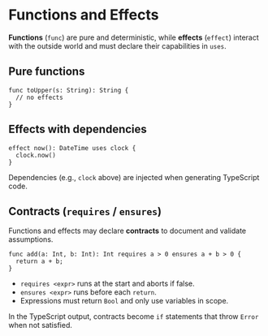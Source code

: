 # Functions and Effects

**Functions** (`func`) are pure and deterministic, while **effects** (`effect`) interact with the outside world and must declare their capabilities in `uses`.

## Pure functions

```intentlang
func toUpper(s: String): String {
  // no effects
}
```

## Effects with dependencies

```intentlang
effect now(): DateTime uses clock {
  clock.now()
}
```

Dependencies (e.g., `clock` above) are injected when generating TypeScript code.

## Contracts (`requires` / `ensures`)

Functions and effects may declare **contracts** to document and validate assumptions.

```intentlang
func add(a: Int, b: Int): Int requires a > 0 ensures a + b > 0 {
  return a + b;
}
```

- `requires <expr>` runs at the start and aborts if false.
- `ensures <expr>` runs before each `return`.
- Expressions must return `Bool` and only use variables in scope.

In the TypeScript output, contracts become `if` statements that throw `Error` when not satisfied.
